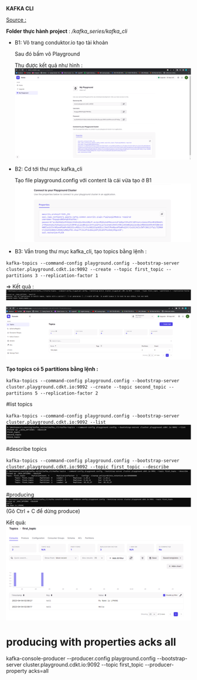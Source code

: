 **KAFKA CLI**

[Source : ](../../reference-source-conducktor/code/1-kafka-cli)

**Folder thực hành project** :  _/kafka_series/kafka_cli_

- B1: Vô trang conduktor.io tạo tài khoản

    Sau đó bấm vô Playground
    
    Thu được kết quả như hình : 
    ![img.png](img.png)

- B2: Cd tới thư mục kafka_cli
    
    Tạo file playground.config với content là cái vừa tạo ở B1
    ![img_1.png](img_1.png)


- B3: Vẫn trong thư mục kafka_cli, tạo topics bằng lệnh :

`kafka-topics --command-config playground.config --bootstrap-server cluster.playground.cdkt.io:9092 --create --topic first_topic --partitions 3 --replication-factor 1`

=> 
Kết quả : 
![img_2.png](img_2.png)

![img_3.png](img_3.png)

**Tạo topics có 5 partitions bằng lệnh :**

`kafka-topics --command-config playground.config --bootstrap-server cluster.playground.cdkt.io:9092 --create --topic second_topic --partitions 5 --replication-factor 2
`


#list topics

`kafka-topics --command-config playground.config --bootstrap-server cluster.playground.cdkt.io:9092 --list`
![img_4.png](img_4.png)

#describe topics

`kafka-topics --command-config playground.config --bootstrap-server cluster.playground.cdkt.io:9092 --topic first_topic --describe
`
![img_5.png](img_5.png)


#producing
![img_6.png](img_6.png)
(Gõ Ctrl + C để dừng produce)

Kết quả:
![img_7.png](img_7.png)

# producing with properties acks all

kafka-console-producer --producer.config playground.config --bootstrap-server cluster.playground.cdkt.io:9092 --topic first_topic --producer-property acks=all


